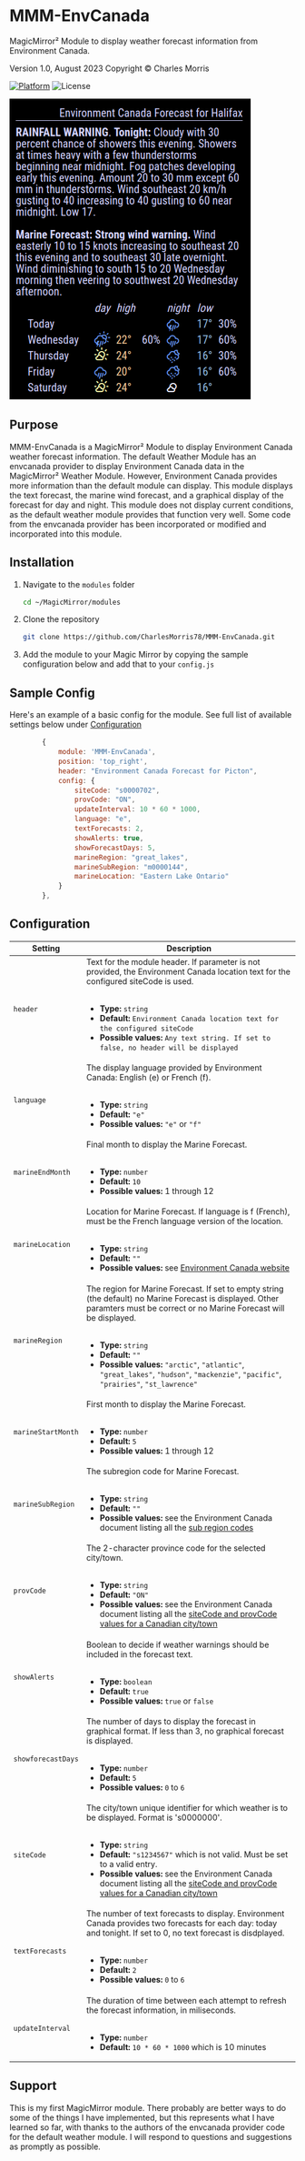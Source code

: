 # MMM-EnvCanada
MagicMirror² Module to display weather forecast information from Environment Canada.

Version 1.0, August 2023 Copyright © Charles Morris

[![Platform](https://img.shields.io/badge/platform-MagicMirror-informational)](https://MagicMirror.builders)
![License](https://img.shields.io/badge/license-MIT-informational)

![Example Screenshot](screenshot.png?raw=true)
## Purpose
MMM-EnvCanada is a MagicMirror² Module to display Environment Canada weather forecast information. The default Weather Module has an envcanada provider to display Environment Canada data in the MagicMirror² Weather Module. However, Environment Canada provides more information than the default module can display. This module displays the text forecast, the marine wind forecast, and a graphical display of the forecast for day and night. This module does not display current conditions, as the default weather module provides that function very well. Some code from the envcanada provider has been incorporated or modified and incorporated into this module.

## Installation
1. Navigate to the `modules` folder
	```bash
	cd ~/MagicMirror/modules
	```
2. Clone the repository
	```bash
	git clone https://github.com/CharlesMorris78/MMM-EnvCanada.git
	```
3. Add the module to your Magic Mirror by copying the sample configuration below and add that to your `config.js`

## Sample Config
Here's an example of a basic config for the module. See full list of available settings below under [Configuration](#configuration)
```javascript
		{
			module: 'MMM-EnvCanada',
			position: 'top_right',
			header: "Environment Canada Forecast for Picton",
			config: {
				siteCode: "s0000702",
				provCode: "ON", 
				updateInterval: 10 * 60 * 1000,
				language: "e",
				textForecasts: 2,
				showAlerts: true,
				showForecastDays: 5,
				marineRegion: "great_lakes",
				marineSubRegion: "m0000144",
				marineLocation: "Eastern Lake Ontario"
			}
		},
```

## Configuration
| **Setting** | **Description**|
| --- | --- |
| `header` | Text for the module header. If parameter is not provided, the Environment Canada location text for the configured siteCode is used.<br><br> <ul><li>**Type:** `string`</li><li>**Default:** `Environment Canada location text for the configured siteCode`</li><li>**Possible values:** `Any text string. If set to false, no header will be displayed`</li></ul> |
| `language` | The display language provided by Environment Canada: English (e) or French (f).<br><br> <ul><li>**Type:** `string`</li><li>**Default:** `"e"`</li><li>**Possible values:** `"e"` or `"f"`</li></ul> |
| `marineEndMonth` | Final month to display the Marine Forecast.<br><br> <ul><li>**Type:** `number`</li><li>**Default:** `10`</li><li>**Possible values:** 1 through 12</li></ul> |
| `marineLocation` | Location for Marine Forecast. If language is f (French), must be the French language version of the location.<br><br> <ul><li>**Type:** `string`</li><li>**Default:** `""`</li><li>**Possible values:** see [Environment Canada website](https://weather.gc.ca/marine/index_e.html)</li></ul> |
| `marineRegion` | The region for Marine Forecast. If set to empty string (the default) no Marine Forecast is displayed. Other paramters must be correct or no Marine Forecast will be displayed.<br><br> <ul><li>**Type:** `string`</li><li>**Default:** `""`</li><li>**Possible values:** `"arctic"`, `"atlantic"`, `"great_lakes"`, `"hudson"`, `"mackenzie"`, `"pacific"`, `"prairies"`, `"st_lawrence"`</li></ul> |
| `marineStartMonth` | First month to display the Marine Forecast.<br><br> <ul><li>**Type:** `number`</li><li>**Default:** `5`</li><li>**Possible values:** 1 through 12</li></ul> |
| `marineSubRegion` | The subregion code for Marine Forecast.<br><br> <ul><li>**Type:** `string`</li><li>**Default:** `""`</li><li>**Possible values:** see the Environment Canada document listing all the [sub region codes](https://dd.weather.gc.ca/marine_weather/docs/region_list_regions_en.csv)</li></ul> |
| `provCode` | The 2-character province code for the selected city/town.<br><br> <ul><li>**Type:** `string`</li><li>**Default:** `"ON"`</li><li>**Possible values:** see the Environment Canada document listing all the [siteCode and provCode values for a Canadian city/town](https://dd.weather.gc.ca/citypage_weather/docs/site_list_en.csv)</li></ul> |
| `showAlerts` | Boolean to decide if weather warnings should be included in the forecast text.<br><br> <ul><li>**Type:** `boolean`</li><li>**Default:** `true`</li><li>**Possible values:** `true` or `false`</li></ul> |
| `showforecastDays` | The number of days to display the forecast in graphical format. If less than 3, no graphical forecast is displayed.<br><br> <ul><li>**Type:** `number`</li><li>**Default:** `5`</li><li>**Possible values:** `0` to `6`</li></ul> |
| `siteCode` | The city/town unique identifier for which weather is to be displayed. Format is 's0000000'.<br><br> <ul><li>**Type:** `string`</li><li>**Default:** `"s1234567"` which is not valid. Must be set to a valid entry.</li><li>**Possible values:** see the Environment Canada document listing all the [siteCode and provCode values for a Canadian city/town](https://dd.weather.gc.ca/citypage_weather/docs/site_list_en.csv)</li></ul> |
| `textForecasts` | The number of text forecasts to display. Environment Canada provides two forecasts for each day: today and tonight. If set to 0, no text forecast is disdplayed.<br><br> <ul><li>**Type:** `number`</li><li>**Default:** `2`</li><li>**Possible values:** `0` to `6`</li></ul> |
| `updateInterval` | The duration of time between each attempt to refresh the forecast information, in miliseconds.<br><br> <ul><li>**Type:** `number`</li><li>**Default:** `10 * 60 * 1000` which is 10 minutes</li></ul> |

## Support
This is my first MagicMirror module. There probably are better ways to do some of the things I have implemented, but this represents what I have learned so far, with thanks to the authors of the envcanada provider code for the default weather module. I will respond to questions and suggestions as promptly as possible.
